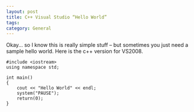 ```yaml
---
layout: post
title: C++ Visual Studio “Hello World”
tags: 
category: General
---
```

Okay… so I know this is really simple stuff – but sometimes you just need a sample hello world. Here is the c++ version for VS2008.

~~~
#include <iostream>
using namespace std;

int main()
{
    cout << "Hello World" << endl;
    system("PAUSE");
    return(0);
}
~~~
